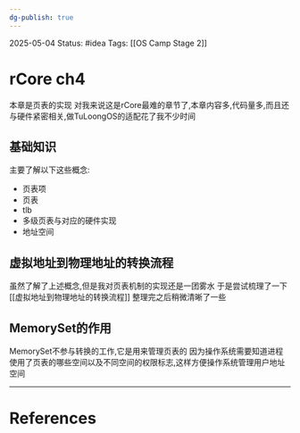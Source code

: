 ```yaml
---
dg-publish: true
---
```

2025-05-04
Status: #idea
Tags: [[OS Camp Stage 2]]

# rCore ch4

本章是页表的实现
对我来说这是rCore最难的章节了,本章内容多,代码量多,而且还与硬件紧密相关,做TuLoongOS的适配花了我不少时间

## 基础知识

主要了解以下这些概念:
- 页表项
- 页表
- tlb
- 多级页表与对应的硬件实现
- 地址空间

## 虚拟地址到物理地址的转换流程

虽然了解了上述概念,但是我对页表机制的实现还是一团雾水
于是尝试梳理了一下[[虚拟地址到物理地址的转换流程]]
整理完之后稍微清晰了一些

## MemorySet的作用
MemorySet不参与转换的工作,它是用来管理页表的
因为操作系统需要知道进程使用了页表的哪些空间以及不同空间的权限标志,这样方便操作系统管理用户地址空间

___
# References